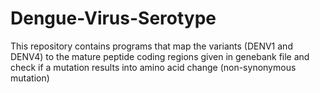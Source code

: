 # Dengue-Virus-Serotype

This repository contains programs that map the variants (DENV1 and DENV4) to the mature peptide coding regions given in genebank file and check if a mutation results into amino acid change (non-synonymous mutation)
